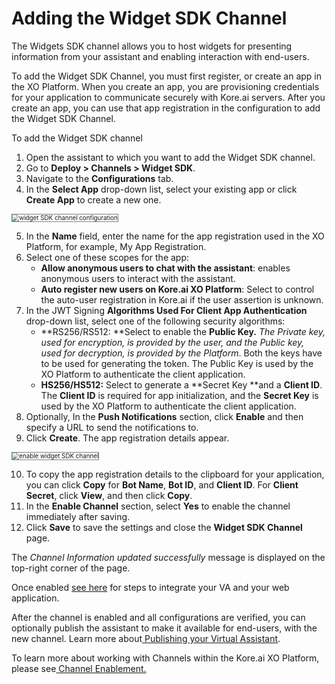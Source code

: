 # Adding the Widget SDK Channel

The Widgets SDK channel allows you to host widgets for presenting information from your assistant and enabling interaction with end-users.

To add the Widget SDK Channel, you must first register, or create an app in the XO Platform. When you create an app, you are provisioning credentials for your application to communicate securely with Kore.ai servers. After you create an app, you can use that app registration in the configuration to add the Widget SDK Channel.

To add the Widget SDK channel

1. Open the assistant to which you want to add the Widget SDK channel.
2. Go to **Deploy > Channels > Widget SDK**.
3. Navigate to the **Configurations** tab.
4. In the **Select App** drop-down list, select your existing app or click **Create App** to create a new one.

<img src="../images/sdk.png" alt="widget SDK channel configuration" title="widget sdk configuration" style="border: 1px solid gray; zoom:70%;">

5. In the **Name** field, enter the name for the app registration used in the XO Platform, for example, My App Registration.
6. Select one of these scopes for the app:
    * **Allow anonymous users to chat with the assistant**: enables anonymous users to interact with the assistant.
    * **Auto **register** new users on Kore.ai XO Platform**: Select to control the auto-user registration in Kore.ai if the user assertion is unknown.
7. In the JWT Signing **Algorithms Used For Client App Authentication** drop-down list, select one of the following security algorithms:
    * **RS256/RS512: **Select to enable the **Public Key.** _The Private key, used for encryption, is provided by the user, and the Public key, used for decryption, is provided by the Platform_. Both the keys have to be used for generating the token. The Public Key is used by the XO Platform to authenticate the client application.
    * **HS256/HS512:** Select to generate a **Secret Key **and a **Client ID**. The **Client ID** is required for app initialization, and the **Secret Key** is used by the XO Platform to authenticate the client application.
8. Optionally, In the **Push Notifications** section, click **Enable** and then specify a URL to send the notifications to.
9. Click **Create**. The app registration details appear.
<img src="../images/sdk1.png" alt="enable widget SDK channel" title="enable widget SDK channel" style="border: 1px solid gray; zoom:70%;">

10. To copy the app registration details to the clipboard for your application, you can click **Copy** for **Bot Name**, **Bot ID**, and **Client ID**. For **Client Secret**, click **View**, and then click **Copy**.
11. In the **Enable Channel** section, select **Yes** to enable the channel immediately after saving.
12. Click **Save** to save the settings and close the **Widget SDK Channel** page.

The _Channel Information updated successfully_ message is displayed on the top-right corner of the page.

Once enabled [see here](https://developer.kore.ai/docs/bots/sdks/kore-ai-widget-sdk-tutorial/) for steps to integrate your VA and your web application.

After the channel is enabled and all configurations are verified, you can optionally publish the assistant to make it available for end-users, with the new channel. Learn more about[ Publishing your Virtual Assistant](https://developer.kore.ai/docs/bots/publish/publishing-bot/).

To learn more about working with Channels within the Kore.ai XO Platform, please see[ Channel Enablement.](https://developer.kore.ai/docs/bots/channel-enablement/adding-channels-to-your-bot/)
